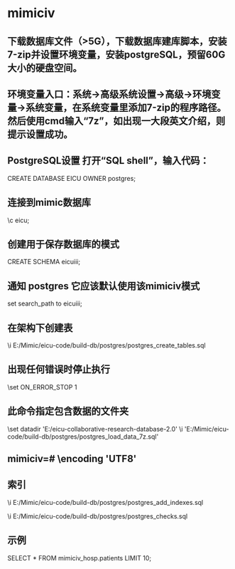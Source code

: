 # mimiciv
## 下载数据库文件（>5G），下载数据库建库脚本，安装7-zip并设置环境变量，安装postgreSQL，预留60G大小的硬盘空间。

## 环境变量入口：系统->高级系统设置->高级->环境变量->系统变量，在系统变量里添加7-zip的程序路径。然后使用cmd输入“7z”，如出现一大段英文介绍，则提示设置成功。

## PostgreSQL设置 打开“SQL shell”，输入代码：

CREATE DATABASE EICU OWNER postgres;

## 连接到mimic数据库
\c eicu; 

## 创建用于保存数据库的模式
CREATE SCHEMA eicuiii;

## 通知 postgres 它应该默认使用该mimiciv模式
set search_path to eicuiii;

## 在架构下创建表
\i E:/Mimic/eicu-code/build-db/postgres/postgres_create_tables.sql

## 出现任何错误时停止执行
\set ON_ERROR_STOP 1

## 此命令指定包含数据的文件夹

\set datadir 'E:/eicu-collaborative-research-database-2.0'
\i 'E:/Mimic/eicu-code/build-db/postgres/postgres_load_data_7z.sql'




## mimiciv=# \encoding 'UTF8'

## 索引
\i E:/Mimic/eicu-code/build-db/postgres/postgres_add_indexes.sql

\i E:/Mimic/eicu-code/build-db/postgres/postgres_checks.sql


## 示例
SELECT * FROM mimiciv_hosp.patients LIMIT 10;